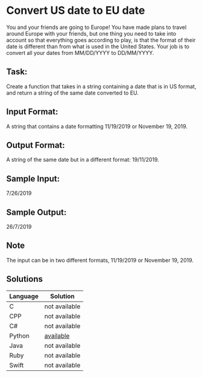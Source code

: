 # Convert US date to EU date 
 
You and your friends are going to Europe! You have made plans to travel around Europe with your friends, but one thing you need to take into account so that everything goes according to play, is that the format of their date is different than from what is used in the United States. Your job is to convert all your dates from MM/DD/YYYY to DD/MM/YYYY. 
 
## Task:  
Create a function that takes in a string containing a date that is in US format, and return a string of the same date converted to EU. 
 
## Input Format:  
A string that contains a date formatting 11/19/2019 or November 19, 2019. 
 
## Output Format:  
A string of the same date but in a different format: 19/11/2019. 
 
## Sample Input:  
7/26/2019 
 
## Sample Output:  
26/7/2019

## Note
The input can be in two different formats, 11/19/2019 or November 19, 2019.

## Solutions

Language | Solution
---------|---------
C | not available
CPP | not available
C# | not available
Python | [available](https://raw.githubusercontent.com/chankruze/challenges/master/sololearn/US2EUDate/US_To_EU_Date.py)
Java | not available
Ruby | not available
Swift | not available
